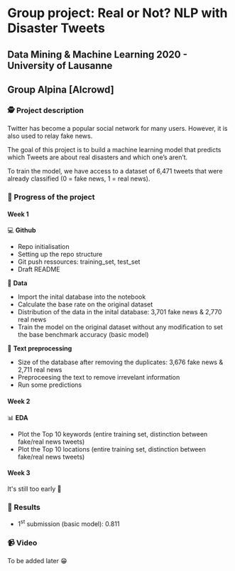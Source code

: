 # Group project: Real or Not? NLP with Disaster Tweets
## Data Mining & Machine Learning 2020 - University of Lausanne
## Group Alpina [AIcrowd]

### 🕵️ Project description

Twitter has become a popular social network for many users. However, it is also used to relay fake news.  

The goal of this project is to build a machine learning model that predicts which Tweets are about real disasters and which one’s aren’t.  

To train the model, we have access to a dataset of 6,471 tweets that were already classified (0 = fake news, 1 = real news).  

### 🚀 Progress of the project

#### Week 1

💻 **Github**

- Repo initialisation
- Setting up the repo structure
- Git push ressources: training_set, test_set
- Draft README

💾 **Data**

- Import the inital database into the notebook
- Calculate the base rate on the original dataset
- Distribution of the data in the inital database: 3,701 fake news & 2,770 real news
- Train the model on the original dataset without any modification to set the base benchmark accuracy (basic model)

🧹 **Text preprocessing**

- Size of the database after removing the duplicates: 3,676 fake news & 2,711 real news
- Preproceesing the text to remove irrevelant information
- Run some predictions

#### Week 2

📊 **EDA**

- Plot the Top 10 keywords (entire training set, distinction between fake/real news tweets)
- Plot the Top 10 locations (entire training set, distinction between fake/real news tweets)

#### Week 3

It's still too early 🔮

### 🥇 Results

- 1<sup>st</sup> submission (basic model): 0.811

### 📹 Video

To be added later 😁
